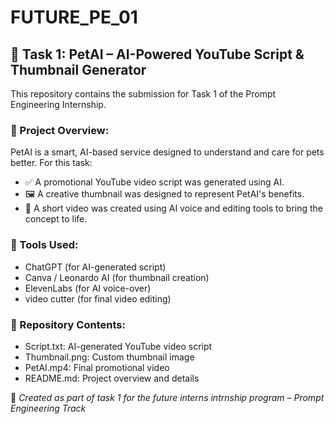# FUTURE_PE_01

## 🔹 Task 1: PetAI – AI-Powered YouTube Script & Thumbnail Generator

This repository contains the submission for Task 1 of the Prompt Engineering Internship.

### 📌 Project Overview:
PetAI is a smart, AI-based service designed to understand and care for pets better. For this task:
- ✅ A promotional YouTube video script was generated using AI.
- 🖼 A creative thumbnail was designed to represent PetAI's benefits.
- 🎥 A short video was created using AI voice and editing tools to bring the concept to life.

### 🧠 Tools Used:
- ChatGPT (for AI-generated script)
- Canva / Leonardo AI (for thumbnail creation)
- ElevenLabs (for AI voice-over)
- video cutter (for final video editing)

### 📂 Repository Contents:
- Script.txt: AI-generated YouTube video script
- Thumbnail.png: Custom thumbnail image
- PetAI.mp4: Final promotional video
- README.md: Project overview and details



🔗 *Created as part of task 1 for the future interns intrnship program – Prompt Engineering Track*
